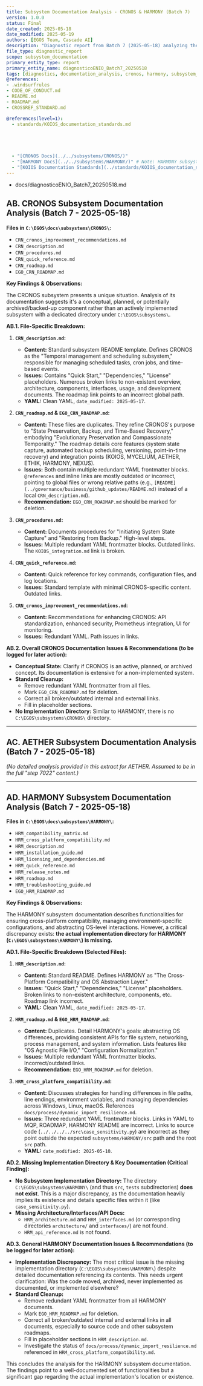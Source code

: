 ```yaml
---
title: Subsystem Documentation Analysis - CRONOS & HARMONY (Batch 7)
version: 1.0.0
status: Final
date_created: 2025-05-18
date_modified: 2025-05-19
authors: [EGOS Team, Cascade AI]
description: "Diagnostic report from Batch 7 (2025-05-18) analyzing the documentation status of CRONOS and HARMONY subsystems. Includes findings, issues, and recommendations."
file_type: diagnostic_report
scope: subsystem_documentation
primary_entity_type: report
primary_entity_name: diagnosticoENIO_Batch7_20250518
tags: [diagnostics, documentation_analysis, cronos, harmony, subsystem_review, batch_7]
@references:
- .windsurfrules
- CODE_OF_CONDUCT.md
- README.md
- ROADMAP.md
- CROSSREF_STANDARD.md

@references(level=1):
  - standards/KOIOS_documentation_standards.md





  - "[CRONOS Docs](../../subsystems/CRONOS/)"
  - "[HARMONY Docs](../../subsystems/HARMONY/)" # Note: HARMONY subsystem dir was found missing.
  - "[KOIOS Documentation Standards](../standards/KOIOS_documentation_standards.md)"
---
```

  - docs/diagnosticoENIO_Batch7_20250518.md

## AB. CRONOS Subsystem Documentation Analysis (Batch 7 - 2025-05-18)

**Files in `C:\EGOS\docs\subsystems\CRONOS\`:**
*   `CRN_cronos_improvement_recommendations.md`
*   `CRN_description.md`
*   `CRN_procedures.md`
*   `CRN_quick_reference.md`
*   `CRN_roadmap.md`
*   `EGO_CRN_ROADMAP.md`

**Key Findings & Observations:**

The CRONOS subsystem presents a unique situation. Analysis of its documentation suggests it's a conceptual, planned, or potentially archived/backed-up component rather than an actively implemented subsystem with a dedicated directory under `C:\EGOS\subsystems\`.

**AB.1. File-Specific Breakdown:**

1.  **`CRN_description.md`:**
    *   **Content:** Standard subsystem README template. Defines CRONOS as the "Temporal management and scheduling subsystem," responsible for managing scheduled tasks, cron jobs, and time-based events.
    *   **Issues:** Contains "Quick Start," "Dependencies," "License" placeholders. Numerous broken links to non-existent overview, architecture, components, interfaces, usage, and development documents. The roadmap link points to an incorrect global path.
    *   **YAML:** Clean YAML, `date_modified: 2025-05-17`.

2.  **`CRN_roadmap.md` & `EGO_CRN_ROADMAP.md`:**
    *   **Content:** These files are duplicates. They refine CRONOS's purpose to "State Preservation, Backup, and Time-Based Recovery," embodying "Evolutionary Preservation and Compassionate Temporality." The roadmap details core features (system state capture, automated backup scheduling, versioning, point-in-time recovery) and integration points (KOIOS, MYCELIUM, AETHER, ETHIK, HARMONY, NEXUS).
    *   **Issues:** Both contain multiple redundant YAML frontmatter blocks. `@references` and inline links are mostly outdated or incorrect, pointing to global files or wrong relative paths (e.g., `[README](../governance/business/github_updates/README.md)` instead of a local `CRN_description.md`).
    *   **Recommendation:** `EGO_CRN_ROADMAP.md` should be marked for deletion.

3.  **`CRN_procedures.md`:**
    *   **Content:** Documents procedures for "Initiating System State Capture" and "Restoring from Backup." High-level steps.
    *   **Issues:** Multiple redundant YAML frontmatter blocks. Outdated links. The `KOIOS_integration.md` link is broken.

4.  **`CRN_quick_reference.md`:**
    *   **Content:** Quick reference for key commands, configuration files, and log locations.
    *   **Issues:** Standard template with minimal CRONOS-specific content. Outdated links.

5.  **`CRN_cronos_improvement_recommendations.md`:**
    *   **Content:** Recommendations for enhancing CRONOS: API standardization, enhanced security, Prometheus integration, UI for monitoring.
    *   **Issues:** Redundant YAML. Path issues in links.

**AB.2. Overall CRONOS Documentation Issues & Recommendations (to be logged for later action):**
*   **Conceptual State:** Clarify if CRONOS is an active, planned, or archived concept. Its documentation is extensive for a non-implemented system.
*   **Standard Cleanup:**
    *   Remove redundant YAML frontmatter from all files.
    *   Mark `EGO_CRN_ROADMAP.md` for deletion.
    *   Correct all broken/outdated internal and external links.
    *   Fill in placeholder sections.
*   **No Implementation Directory:** Similar to HARMONY, there is no `C:\EGOS\subsystems\CRONOS\` directory.

---

## AC. AETHER Subsystem Documentation Analysis (Batch 7 - 2025-05-18)

*(No detailed analysis provided in this extract for AETHER. Assumed to be in the full "step 7022" content.)*

---

## AD. HARMONY Subsystem Documentation Analysis (Batch 7 - 2025-05-18)

**Files in `C:\EGOS\docs\subsystems\HARMONY\`:**
*   `HRM_compatibility_matrix.md`
*   `HRM_cross_platform_compatibility.md`
*   `HRM_description.md`
*   `HRM_installation_guide.md`
*   `HRM_licensing_and_dependencies.md`
*   `HRM_quick_reference.md`
*   `HRM_release_notes.md`
*   `HRM_roadmap.md`
*   `HRM_troubleshooting_guide.md`
*   `EGO_HRM_ROADMAP.md`

**Key Findings & Observations:**

The HARMONY subsystem documentation describes functionalities for ensuring cross-platform compatibility, managing environment-specific configurations, and abstracting OS-level interactions. However, a critical discrepancy exists: **the actual implementation directory for HARMONY (`C:\EGOS\subsystems\HARMONY\`) is missing.**

**AD.1. File-Specific Breakdown (Selected Files):**

1.  **`HRM_description.md`:**
    *   **Content:** Standard README. Defines HARMONY as "The Cross-Platform Compatibility and OS Abstraction Layer."
    *   **Issues:** "Quick Start," "Dependencies," "License" placeholders. Broken links to non-existent architecture, components, etc. Roadmap link incorrect.
    *   **YAML:** Clean YAML, `date_modified: 2025-05-17`.

2.  **`HRM_roadmap.md` & `EGO_HRM_ROADMAP.md`:**
    *   **Content:** Duplicates. Detail HARMONY's goals: abstracting OS differences, providing consistent APIs for file system, networking, process management, and system information. Lists features like "OS Agnostic File I/O," "Configuration Normalization."
    *   **Issues:** Multiple redundant YAML frontmatter blocks. Incorrect/outdated links.
    *   **Recommendation:** `EGO_HRM_ROADMAP.md` for deletion.

3.  **`HRM_cross_platform_compatibility.md`:**
    *   **Content:** Discusses strategies for handling differences in file paths, line endings, environment variables, and managing dependencies across Windows, Linux, macOS. References `docs/process/dynamic_import_resilience.md`.
    *   **Issues:** Three redundant YAML frontmatter blocks. Links in YAML to MQP, ROADMAP, HARMONY README are incorrect. Links to source code (`../../../../src\case_sensitivity.py`) are incorrect as they point outside the expected `subsystems/HARMONY/src` path and the root `src` path.
    *   **YAML:** `date_modified: 2025-05-10`.

**AD.2. Missing Implementation Directory & Key Documentation (Critical Finding):**

*   **No Subsystem Implementation Directory:** The directory `C:\EGOS\subsystems\HARMONY\` (and thus `src`, `tests` subdirectories) **does not exist**. This is a major discrepancy, as the documentation heavily implies its existence and details specific files within it (like `case_sensitivity.py`).
*   **Missing Architecture/Interfaces/API Docs:**
    *   `HRM_architecture.md` and `HRM_interfaces.md` (or corresponding directories `architecture/` and `interfaces/`) are not found.
    *   `HRM_api_reference.md` is not found.

**AD.3. General HARMONY Documentation Issues & Recommendations (to be logged for later action):**

*   **Implementation Discrepancy:** The most critical issue is the missing implementation directory (`C:\EGOS\subsystems\HARMONY\`) despite detailed documentation referencing its contents. This needs urgent clarification: Was the code moved, archived, never implemented as documented, or implemented elsewhere?
*   **Standard Cleanup:**
    *   Remove redundant YAML frontmatter from all HARMONY documents.
    *   Mark `EGO_HRM_ROADMAP.md` for deletion.
    *   Correct all broken/outdated internal and external links in all documents, especially to source code and other subsystem roadmaps.
    *   Fill in placeholder sections in `HRM_description.md`.
    *   Investigate the status of `docs/process/dynamic_import_resilience.md` referenced in `HRM_cross_platform_compatibility.md`.

This concludes the analysis for the HARMONY subsystem documentation. The findings point to a well-documented set of functionalities but a significant gap regarding the actual implementation's location or existence.